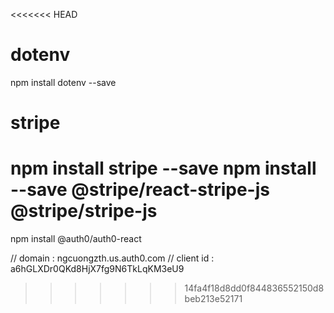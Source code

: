 <<<<<<< HEAD
# dotenv

npm install dotenv --save

# stripe

npm install stripe --save
npm install --save @stripe/react-stripe-js @stripe/stripe-js
=======
npm install @auth0/auth0-react

// domain : ngcuongzth.us.auth0.com
// client id : a6hGLXDr0QKd8HjX7fg9N6TkLqKM3eU9

>>>>>>> 14fa4f18d8dd0f844836552150d8beb213e52171
